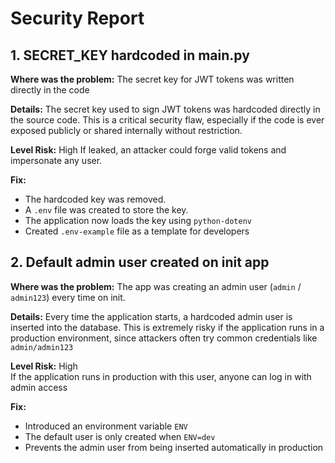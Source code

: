 # Security Report

## 1. SECRET_KEY hardcoded in main.py
**Where was the problem:**
The secret key for JWT tokens was written directly in the code

**Details:**
The secret key used to sign JWT tokens was hardcoded directly in the source code. This is a critical security flaw, especially if the code is ever exposed publicly or shared internally without restriction.

**Level Risk:** High
If leaked, an attacker could forge valid tokens and impersonate any user.

**Fix:**
- The hardcoded key was removed.
- A `.env` file was created to store the key.
- The application now loads the key using `python-dotenv`
- Created `.env-example` file as a template for developers

## 2. Default admin user created on init app
**Where was the problem:**
The app was creating an admin user (`admin` / `admin123`) every time on init.

**Details:**
Every time the application starts, a hardcoded admin user is inserted into the database. This is extremely risky if the application runs in a production environment, since attackers often try common credentials like `admin/admin123`

**Level Risk:** High  
If the application runs in production with this user, anyone can log in with admin access

**Fix:**  
- Introduced an environment variable `ENV`
- The default user is only created when `ENV=dev`
- Prevents the admin user from being inserted automatically in production
